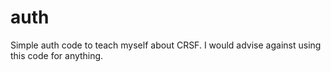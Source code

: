 auth
====

Simple auth code to teach myself about CRSF. I would advise against using this code for anything. 


